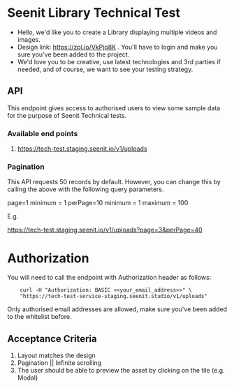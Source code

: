 # Seenit Library Technical Test

- Hello, we'd like you to create a Library displaying multiple videos and images.
- Design link: https://zpl.io/VkPjq8K . You'll have to login and make you sure you've been added to the project.
- We'd love you to be creative, use latest technologies and 3rd parties if needed, and of course, we want to see your testing strategy.

## API

This endpoint gives access to authorised users to view some sample data for the purpose of Seenit Technical tests.

### Available end points

1. https://tech-test.staging.seenit.io/v1/uploads

### Pagination

This API requests 50 records by default. However, you can change this by calling the above with the following query parameters.

page=1
minimum = 1
perPage=10
minimum = 1
maximum = 100

E.g.

https://tech-test.staging.seenit.io/v1/uploads?page=3&perPage=40

# Authorization

You will need to call the endpoint with Authorization header as follows:

```
    curl -H "Authorization: BASIC <<your_email_address>>" \
    "https://tech-test-service-staging.seenit.studio/v1/uploads"
```

Only authorised email addresses are allowed, make sure you've been added to the whitelist before.

## Acceptance Criteria

1. Layout matches the design
2. Pagination || Infinite scrolling
3. The user should be able to preview the asset by clicking on the tile (e.g. Modal)
